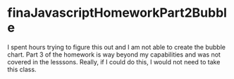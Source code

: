 # finaJavascriptHomeworkPart2Bubble
I spent hours trying to figure this out and I am not able to create the bubble chart. Part 3 of the homework is way beyond my capabilities and was not covered in the lesssons. Really, if I could do this, I would not need to take this class.
